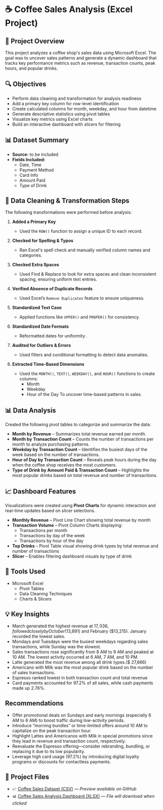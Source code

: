 # ☕ Coffee Sales Analysis (Excel Project)
## 📌 Project Overview
This project analyzes a coffee shop's sales data using Microsoft Excel. The goal was to uncover sales patterns and generate a dynamic dashboard that tracks key performance metrics such as revenue, transaction counts, peak hours, and popular drinks.

## 🔍 Objectives  
- Perform data cleaning and transformation for analysis readiness  
- Add a primary key column for row-level identification  
- Create calculated columns for month, weekday, and hour from datetime  
- Generate descriptive statistics using pivot tables  
- Visualize key metrics using Excel charts  
- Build an interactive dashboard with slicers for filtering

## 📊 Dataset Summary
- **Source:** to be included
- **Fields Included:**
  - Date, Time
  - Payment Method
  - Card Info
  - Amount Paid
  - Type of Drink

## 🔄 Data Cleaning & Transformation Steps  
The following transformations were performed before analysis:

1. **Added a Primary Key**  
   - Used the `ROW()` function to assign a unique ID to each record.

2. **Checked for Spelling & Typos**  
   - Ran Excel's spell check and manually verified column names and categories.

3. **Checked Extra Spaces**  
   - Used Find & Replace to look for extra spaces and clean inconsistent spacing, ensuring uniform text entries.

4. **Verified Absence of Duplicate Records**  
   - Used Excel’s `Remove Duplicates` feature to ensure uniqueness.

5. **Standardized Text Case**  
   - Applied functions like `UPPER()` and `PROPER()` for consistency.

6. **Standardized Date Formats**  
   - Reformatted dates for uniformity .

7. **Audited for Outliers & Errors**  
   - Used filters and conditional formatting to detect data anomalies.

8. **Extracted Time-Based Dimensions**  
   - Used the `MONTH()`, `TEXT()`, `WEEKDAY()`, and `HOUR()` functions to create columns:
     - Month
     - Weekday
     - Hour of the Day
To uncover time-based patterns in sales.

## 📊 Data Analysis 

Created the following pivot tables to categorize and summarize the data:

- **Month by Revenue** – Summarizes total revenue earned per month.  
- **Month by Transaction Count** – Counts the number of transactions per month to analyze purchasing patterns.  
- **Weekday by Transaction Count** – Identifies the busiest days of the week based on the number of transactions.  
- **Hour of Day by Transaction Count** – Reveals peak hours during the day when the coffee shop receives the most customers.  
- **Type of Drink by Amount Paid & Transaction Count** – Highlights the most popular drinks based on total revenue and number of transactions.  

## 📈 Dashboard Features  

Visualizations were created using **Pivot Charts** for dynamic interaction and real-time updates based on slicer selections.

- **Monthly Revenue** – Pivot Line Chart showing total revenue by month  
- **Transaction Volume** – Pivot Column Charts displaying:  
  - Transactions per month  
  - Transactions by day of the week  
  - Transactions by hour of the day  
- **Top Drinks** – Pivot Table visual showing drink types by total revenue and number of transactions  
- **Slicer** – Enables filtering dashboard visuals by type of drink  

## 🔧 Tools Used  
- Microsoft Excel  
  - Pivot Tables  
  - Data Cleaning Techniques  
  - Charts & Slicers

## 💡 Key Insights  
- March generated the highest revenue at $17,036, followed closely by October ($13,891) and February ($13,215). January recorded the lowest sales.
- Mondays and Tuesdays were the busiest weekdays regarding sales transactions, while Sunday was the slowest.
- Sales transactions rose significantly from 8 AM to 9 AM and peaked at 10 AM. The lowest activity occurred at 6 AM, 7 AM, and 10 PM.
- Latte generated the most revenue among all drink types.($ 27,866)
- Americano with Milk was the most popular drink based on the number of sales transactions.
- Espresso ranked lowest in both transaction count and total revenue
- Card payments accounted for 97.2% of all sales, while cash payments made up 2.76%.

## Recommendations
- Offer promotional deals on Sundays and early mornings (especially 6 AM to 8 AM) to boost traffic during low-activity periods.
- Introduce “morning bundles” or time-limited offers around 10 AM to capitalize on the peak transaction hour.
- Highlight Lattes and Americanos with Milk in special promotions since they lead in revenue and transaction count, respectively.
- Reevaluate the Espresso offering—consider rebranding, bundling, or replacing it due to its low popularity.
- Leverage high card usage (97.2%) by introducing digital loyalty programs or discounts for contactless payments.
   
## 📂 Project Files

- 📈 [Coffee Sales Dataset (CSV)](data_raw/coffee%20sales%20dataset.csv) — *Preview available on GitHub*
- 📊 [Coffee Sales Analysis Dashboard (XLSX)](data_clean/coffee%20sales%20Analysis%20dashboard.xlsx) — *File will download when clicked*




  


